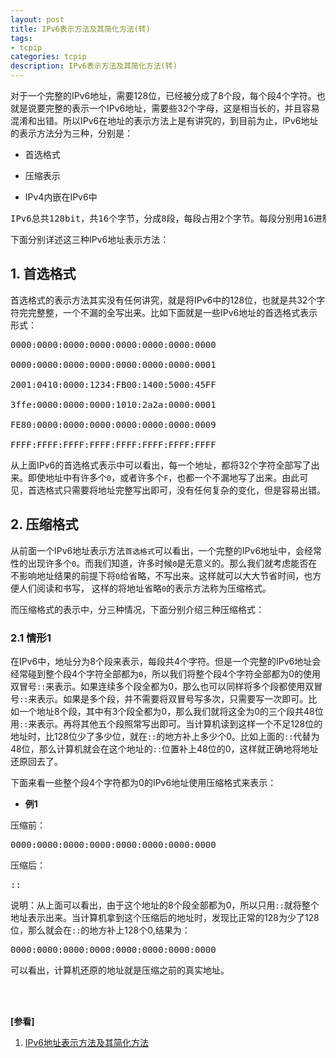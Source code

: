 ```yaml
---
layout: post
title: IPv6表示方法及其简化方法(转)
tags:
- tcpip
categories: tcpip
description: IPv6表示方法及其简化方法(转)
---
```



对于一个完整的IPv6地址，需要128位，已经被分成了8个段，每个段4个字符。也就是说要完整的表示一个IPv6地址，需要些32个字母，这是相当长的，并且容易混淆和出错。所以IPv6在地址的表示方法上是有讲究的，到目前为止，IPv6地址的表示方法分为三种，分别是：

* 首选格式

* 压缩表示

* IPv4内嵌在IPv6中


<!-- more -->

<pre>
IPv6总共128bit，共16个字节，分成8段，每段占用2个字节。每段分别用16进制表示，刚好是4个字符。
</pre>

下面分别详述这三种IPv6地址表示方法：

## 1. 首选格式
首选格式的表示方法其实没有任何讲究，就是将IPv6中的128位，也就是共32个字符完完整整，一个不漏的全写出来。比如下面就是一些IPv6地址的首选格式表示形式：
<pre>
0000:0000:0000:0000:0000:0000:0000:0000

0000:0000:0000:0000:0000:0000:0000:0001

2001:0410:0000:1234:FB00:1400:5000:45FF

3ffe:0000:0000:0000:1010:2a2a:0000:0001

FE80:0000:0000:0000:0000:0000:0000:0009

FFFF:FFFF:FFFF:FFFF:FFFF:FFFF:FFFF:FFFF
</pre>
从上面IPv6的首选格式表示中可以看出，每一个地址，都将32个字符全部写了出来。即使地址中有许多个```0```，或者许多个```F```，也都一个不漏地写了出来。由此可见，首选格式只需要将地址完整写出即可，没有任何复杂的变化，但是容易出错。

## 2. 压缩格式
从前面一个IPv6地址表示方法```首选格式```可以看出，一个完整的IPv6地址中，会经常性的出现许多个```0```。而我们知道，许多时候```0```是无意义的。那么我们就考虑能否在不影响地址结果的前提下将```0```给省略，不写出来。这样就可以大大节省时间，也方便人们阅读和书写， 这样的将地址省略```0```的表示方法称为压缩格式。

而压缩格式的表示中，分三种情况，下面分别介绍三种压缩格式：

### 2.1 情形1

在IPv6中，地址分为8个段来表示，每段共4个字符。但是一个完整的IPv6地址会经常碰到整个段4个字符全部都为```0```，所以我们将整个段4个字符全部都为0的使用双冒号```::```来表示。如果连续多个段全都为0，那么也可以同样将多个段都使用双冒号```::```来表示。如果是多个段，并不需要将双冒号写多次，只需要写一次即可。比如一个地址8个段，其中有3个段全都为0，那么我们就将这全为0的三个段共48位用```::```来表示。再将其他五个段照常写出即可。当计算机读到这样一个不足128位的地址时，比128位少了多少位，就在```::```的地方补上多少个0。比如上面的```::```代替为48位，那么计算机就会在这个地址的```::```位置补上48位的0，这样就正确地将地址还原回去了。

下面来看一些整个段4个字符都为0的IPv6地址使用压缩格式来表示：

* **例1**

压缩前：
<pre>
0000:0000:0000:0000:0000:0000:0000:0000
</pre>

压缩后：
<pre>
::
</pre>
说明：从上面可以看出，由于这个地址的8个段全部都为0，所以只用```::```就将整个地址表示出来。当计算机拿到这个压缩后的地址时，发现比正常的128为少了128位，那么就会在```::```的地方补上128个0,结果为：
<pre>
0000:0000:0000:0000:0000:0000:0000:0000
</pre>
可以看出，计算机还原的地址就是压缩之前的真实地址。







<br />
<br />

**[参看]**

1. [IPv6地址表示方法及其简化方法](http://www.sohu.com/a/132928812_470081)



<br />
<br />
<br />


